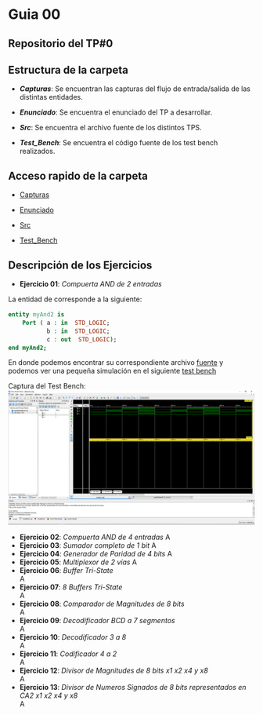 # Guia 00

## Repositorio del TP#0

## Estructura de la carpeta

* ***Capturas***: Se encuentran las capturas del flujo de entrada/salida de las distintas entidades.

* ***Enunciado***: Se encuentra el enunciado del TP a desarrollar.

* ***Src***: Se encuentra el archivo fuente de los distintos TPS.

* ***Test_Bench***: Se encuentra el código fuente de los test bench realizados.

## Acceso rapido de la carpeta

* [Capturas](/guia00/capturas/)

* [Enunciado](/guia00/enunciado/guiaDeClase00.pdf)

* [Src](/guia00/src/)

* [Test_Bench](/guia00/test_bench/)

## Descripción de los Ejercicios

* **Ejercicio 01**: *Compuerta AND de 2 entradas*

La entidad de corresponde a la siguiente: 

```vhdl
entity myAnd2 is
    Port ( a : in  STD_LOGIC;
           b : in  STD_LOGIC;
           c : out  STD_LOGIC);
end myAnd2;
```
En donde podemos encontrar su correspondiente archivo [fuente](/guia00/src/guiaDeClase00_01.vhd) y podemos ver una pequeña simulación en el siguiente [test bench](/guia00/test_bench/guiaDeClase00_01_tb.vhd)

Captura del Test Bench:
![alt text]( https://github.com/nicoriostaurasi/TD1_UTN_FRBA/blob/master/guia00/capturas/screenguiaDeClase00_01_tb.png?raw=true "Logo Title Text 1")

* **Ejercicio 02**: *Compuerta AND de 4 entradas*
A
* **Ejercicio 03**: *Sumador completo de 1 bit*
A
* **Ejercicio 04**: *Generador de Paridad de 4 bits*
A
* **Ejercicio 05**: *Multiplexor de 2 vías*
A
* **Ejercicio 06**: *Buffer Tri-State*\
A
* **Ejercicio 07**: *8 Buffers Tri-State*\
A
* **Ejercicio 08**: *Comparador de Magnitudes de 8 bits*\
A
* **Ejercicio 09**: *Decodificador BCD a 7 segmentos*\
A
* **Ejercicio 10**: *Decodificador 3 a 8*\
A
* **Ejercicio 11**: *Codificador 4 a 2*\
A
* **Ejercicio 12**: *Divisor de Magnitudes de 8 bits x1 x2 x4 y x8*\
A
* **Ejercicio 13**: *Divisor de Numeros Signados de 8 bits representados en CA2 x1 x2 x4 y x8*\
A